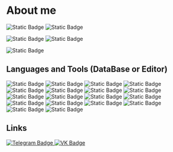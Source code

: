 # About me

![Static Badge](https://img.shields.io/badge/full_name:_Semen_Bolotov-000000?style=for-the-badge&logo=stea223m&logoColor=white)
![Static Badge](https://img.shields.io/badge/age:_16-000000?style=for-the-badge&logo=stea223m&logoColor=white)

![Static Badge](https://img.shields.io/badge/Fav._lang:_JS_CSS_HTML_PyThon-000000?style=for-the-badge&logo=stea223m&logoColor=white)
![Static Badge](https://img.shields.io/badge/Fav._Editors:_Sublime_VS_Code_NotePad++-000000?style=for-the-badge&logo=stea223m&logoColor=white)

![Static Badge](https://img.shields.io/badge/MongoDB_one_love-000000?style=for-the-badge&logo=mongodb&logoColor=white)
## Languages and Tools (DataBase or Editor)
![Static Badge](https://img.shields.io/badge/javascript-000000?style=for-the-badge&logo=javascript&logoColor=white)
![Static Badge](https://img.shields.io/badge/python-000000?style=for-the-badge&logo=python&logoColor=white)
![Static Badge](https://img.shields.io/badge/gooo-000000?style=for-the-badge&logo=go&logoColor=white)
![Static Badge](https://img.shields.io/badge/lua-000000?style=for-the-badge&logo=lua&logoColor=white)
![Static Badge](https://img.shields.io/badge/html-000000?style=for-the-badge&logo=html5&logoColor=white)
![Static Badge](https://img.shields.io/badge/css-000000?style=for-the-badge&logo=css3)
![Static Badge](https://img.shields.io/badge/mongodb-000000?style=for-the-badge&logo=mongodb&logoColor=white)
![Static Badge](https://img.shields.io/badge/mongoose-000000?style=for-the-badge&logo=mongoose)
![Static Badge](https://img.shields.io/badge/sqlite-000000?style=for-the-badge&logo=sqlite&logoColor=white)
![Static Badge](https://img.shields.io/badge/mysql-000000?style=for-the-badge&logo=mysql)
![Static Badge](https://img.shields.io/badge/mariadb-000000?style=for-the-badge&logo=mariadb)
![Static Badge](https://img.shields.io/badge/vscode-000000?style=for-the-badge&logo=visualstudiocode&logoColor=white)
![Static Badge](https://img.shields.io/badge/sublime%20text-000000?style=for-the-badge&logo=sublime%20text&logoColor=white)
![Static Badge](https://img.shields.io/badge/postman-000000?style=for-the-badge&logo=postman&logoColor=white)
![Static Badge](https://img.shields.io/badge/termius-000000?style=for-the-badge&logo=termius&logoColor=white)
![Static Badge](https://img.shields.io/badge/git-000000?style=for-the-badge&logo=git&logoColor=white)
![Static Badge](https://img.shields.io/badge/flask-000000?style=for-the-badge&logo=flask&logoColor=white)
![Static Badge](https://img.shields.io/badge/npm-000000?style=for-the-badge&logo=npm&logoColor=white)

## Links
<div id="badges">
  <a href="https://t.me/whynoet">
    <img src="https://img.shields.io/badge/Telegram-000000?style=for-the-badge&logo=telegram&logoColor=white" alt="Telegram Badge"/>
  </a>
  <a href="https://vk.com/nemolayn">
    <img src="https://img.shields.io/badge/VK-000000?style=for-the-badge&logo=vk&logoColor=white" alt="VK Badge"/>
  </a>
</div>
